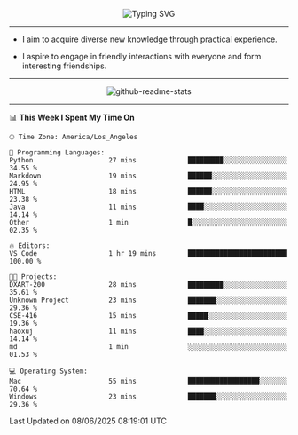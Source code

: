 <p align="center">
  <img src="https://readme-typing-svg.demolab.com?font=Fira+Code&weight=500&size=32&duration=2500&pause=1600&center=true&vCenter=true&random=false&width=1024&height=64&lines=Hi+there+%F0%9F%91%8B;I'm+delighted+you+could+make+it+here+%F0%9F%8E%89;I'm+Harry%2C+a+college+student+still+finding+my+way" alt="Typing SVG" />
</p>


---


- I aim to acquire diverse new knowledge through practical experience.

- I aspire to engage in friendly interactions with everyone and form interesting friendships.


---


<p align="center">
  <img src="https://github-readme-stats.vercel.app/api?username=Harry-Jing&show_icons=true" alt="github-readme-stats"/>
</p>


---

<!--START_SECTION:waka-->
📊 **This Week I Spent My Time On** 

```text
🕑︎ Time Zone: America/Los_Angeles

💬 Programming Languages: 
Python                   27 mins             █████████░░░░░░░░░░░░░░░░   34.55 % 
Markdown                 19 mins             ██████░░░░░░░░░░░░░░░░░░░   24.95 % 
HTML                     18 mins             ██████░░░░░░░░░░░░░░░░░░░   23.38 % 
Java                     11 mins             ████░░░░░░░░░░░░░░░░░░░░░   14.14 % 
Other                    1 min               █░░░░░░░░░░░░░░░░░░░░░░░░   02.35 % 

🔥 Editors: 
VS Code                  1 hr 19 mins        █████████████████████████   100.00 % 

🐱‍💻 Projects: 
DXART-200                28 mins             █████████░░░░░░░░░░░░░░░░   35.61 % 
Unknown Project          23 mins             ███████░░░░░░░░░░░░░░░░░░   29.36 % 
CSE-416                  15 mins             █████░░░░░░░░░░░░░░░░░░░░   19.36 % 
haoxuj                   11 mins             ████░░░░░░░░░░░░░░░░░░░░░   14.14 % 
md                       1 min               ░░░░░░░░░░░░░░░░░░░░░░░░░   01.53 % 

💻 Operating System: 
Mac                      55 mins             ██████████████████░░░░░░░   70.64 % 
Windows                  23 mins             ███████░░░░░░░░░░░░░░░░░░   29.36 % 
```


 Last Updated on 08/06/2025 08:19:01 UTC
<!--END_SECTION:waka-->
